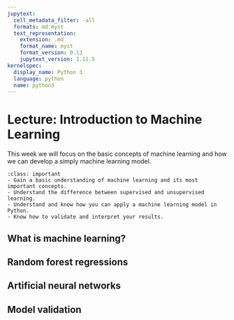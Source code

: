 ```yaml
---
jupytext:
  cell_metadata_filter: -all
  formats: md:myst
  text_representation:
    extension: .md
    format_name: myst
    format_version: 0.13
    jupytext_version: 1.11.5
kernelspec:
  display_name: Python 3
  language: python
  name: python3
---
```


# Lecture: Introduction to Machine Learning

This week we will focus on the basic concepts of machine learning and how we can develop a simply machine learning model.

`````{admonition} Learning objectives week 3
:class: important
- Gain a basic understanding of machine learning and its most important concepts.
- Understand the difference between supervised and unsupervised learning.
- Understand and know how you can apply a machine learning model in Python. 
- Know how to validate and interpret your results.
`````

## What is machine learning?


## Random forest regressions


## Artificial neural networks


## Model validation